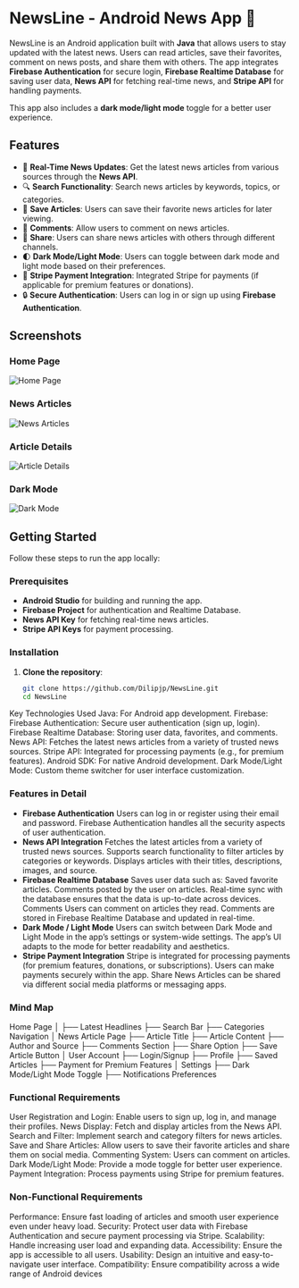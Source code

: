 # NewsLine - Android News App 📰

NewsLine is an Android application built with **Java** that allows users to stay updated with the latest news. Users can read articles, save their favorites, comment on news posts, and share them with others. The app integrates **Firebase Authentication** for secure login, **Firebase Realtime Database** for saving user data, **News API** for fetching real-time news, and **Stripe API** for handling payments.

This app also includes a **dark mode/light mode** toggle for a better user experience.

## Features

- 📰 **Real-Time News Updates**: Get the latest news articles from various sources through the **News API**.
- 🔍 **Search Functionality**: Search news articles by keywords, topics, or categories.
- 💾 **Save Articles**: Users can save their favorite news articles for later viewing.
- 💬 **Comments**: Allow users to comment on news articles.
- 🔄 **Share**: Users can share news articles with others through different channels.
- 🌓 **Dark Mode/Light Mode**: Users can toggle between dark mode and light mode based on their preferences.
- 🛒 **Stripe Payment Integration**: Integrated Stripe for payments (if applicable for premium features or donations).
- 🔒 **Secure Authentication**: Users can log in or sign up using **Firebase Authentication**.

## Screenshots

### Home Page
![Home Page](https://github.com/Dilipjp/NewsLine/blob/main/screenshots/home.png)

### News Articles
![News Articles](https://github.com/Dilipjp/NewsLine/blob/main/screenshots/articles.png)

### Article Details
![Article Details](https://github.com/Dilipjp/NewsLine/blob/main/screenshots/article_details.png)

### Dark Mode
![Dark Mode](https://github.com/Dilipjp/NewsLine/blob/main/screenshots/dark_mode.png)

## Getting Started

Follow these steps to run the app locally:

### Prerequisites

- **Android Studio** for building and running the app.
- **Firebase Project** for authentication and Realtime Database.
- **News API Key** for fetching real-time news articles.
- **Stripe API Keys** for payment processing.

### Installation

1. **Clone the repository**:
   ```sh
   git clone https://github.com/Dilipjp/NewsLine.git
   cd NewsLine
Key Technologies Used
Java: For Android app development.
Firebase:
Firebase Authentication: Secure user authentication (sign up, login).
Firebase Realtime Database: Storing user data, favorites, and comments.
News API: Fetches the latest news articles from a variety of trusted news sources.
Stripe API: Integrated for processing payments (e.g., for premium features).
Android SDK: For native Android development.
Dark Mode/Light Mode: Custom theme switcher for user interface customization.

### Features in Detail
- **Firebase Authentication**
Users can log in or register using their email and password.
Firebase Authentication handles all the security aspects of user authentication.
- **News API Integration**
Fetches the latest articles from a variety of trusted news sources.
Supports search functionality to filter articles by categories or keywords.
Displays articles with their titles, descriptions, images, and source.
- **Firebase Realtime Database**
Saves user data such as:
Saved favorite articles.
Comments posted by the user on articles.
Real-time sync with the database ensures that the data is up-to-date across devices.
Comments
Users can comment on articles they read.
Comments are stored in Firebase Realtime Database and updated in real-time.
- **Dark Mode / Light Mode**
Users can switch between Dark Mode and Light Mode in the app’s settings or system-wide settings.
The app’s UI adapts to the mode for better readability and aesthetics.
- **Stripe Payment Integration**
Stripe is integrated for processing payments (for premium features, donations, or subscriptions).
Users can make payments securely within the app.
Share News
Articles can be shared via different social media platforms or messaging apps.
### Mind Map
Home Page
│
├── Latest Headlines
├── Search Bar
├── Categories Navigation
│
News Article Page
├── Article Title
├── Article Content
├── Author and Source
├── Comments Section
├── Share Option
├── Save Article Button
│
User Account
├── Login/Signup
├── Profile
├── Saved Articles
├── Payment for Premium Features
│
Settings
├── Dark Mode/Light Mode Toggle
├── Notifications Preferences


### Functional Requirements
User Registration and Login: Enable users to sign up, log in, and manage their profiles.
News Display: Fetch and display articles from the News API.
Search and Filter: Implement search and category filters for news articles.
Save and Share Articles: Allow users to save their favorite articles and share them on social media.
Commenting System: Users can comment on articles.
Dark Mode/Light Mode: Provide a mode toggle for better user experience.
Payment Integration: Process payments using Stripe for premium features.
### Non-Functional Requirements
Performance: Ensure fast loading of articles and smooth user experience even under heavy load.
Security: Protect user data with Firebase Authentication and secure payment processing via Stripe.
Scalability: Handle increasing user load and expanding data.
Accessibility: Ensure the app is accessible to all users.
Usability: Design an intuitive and easy-to-navigate user interface.
Compatibility: Ensure compatibility across a wide range of Android devices


